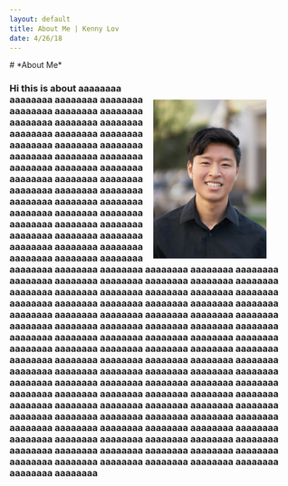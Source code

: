 ```yaml
---
layout: default
title: About Me | Kenny Lov
date: 4/26/18
---
```

<style> nav ul li:nth-child(2) { text-decoration: underline;} 
  img {
  float: right; 
  padding: 30px;
  width:200px;
  height:280x; 
  border-radius: 12px;
  position: relative;
  right: 20px;
  top: 40px;
}
</style>



<p>
<img src="linkedin pic.jpg">
</p>
# *About Me*

<h3 style = "margin-right: 0px;">
Hi this is about aaaaaaaa aaaaaaaa aaaaaaaa aaaaaaaa aaaaaaaa aaaaaaaa aaaaaaaa aaaaaaaa aaaaaaaa aaaaaaaa aaaaaaaa aaaaaaaa aaaaaaaa aaaaaaaa aaaaaaaa aaaaaaaa aaaaaaaa aaaaaaaa aaaaaaaa aaaaaaaa aaaaaaaa aaaaaaaa aaaaaaaa aaaaaaaa aaaaaaaa aaaaaaaa aaaaaaaa aaaaaaaa aaaaaaaa aaaaaaaa aaaaaaaa aaaaaaaa aaaaaaaa aaaaaaaa aaaaaaaa aaaaaaaa aaaaaaaa aaaaaaaa aaaaaaaa aaaaaaaa aaaaaaaa aaaaaaaa aaaaaaaa aaaaaaaa aaaaaaaa aaaaaaaa aaaaaaaa aaaaaaaa aaaaaaaa aaaaaaaa aaaaaaaa aaaaaaaa aaaaaaaa aaaaaaaa aaaaaaaa aaaaaaaa aaaaaaaa aaaaaaaa aaaaaaaa aaaaaaaa aaaaaaaa aaaaaaaa aaaaaaaa aaaaaaaa aaaaaaaa aaaaaaaa aaaaaaaa aaaaaaaa aaaaaaaa aaaaaaaa aaaaaaaa aaaaaaaa aaaaaaaa aaaaaaaa aaaaaaaa aaaaaaaa aaaaaaaa aaaaaaaa aaaaaaaa aaaaaaaa aaaaaaaa aaaaaaaa aaaaaaaa aaaaaaaa aaaaaaaa aaaaaaaa aaaaaaaa aaaaaaaa aaaaaaaa aaaaaaaa aaaaaaaa aaaaaaaa aaaaaaaa aaaaaaaa aaaaaaaa aaaaaaaa aaaaaaaa aaaaaaaa aaaaaaaa aaaaaaaa aaaaaaaa aaaaaaaa aaaaaaaa aaaaaaaa aaaaaaaa aaaaaaaa aaaaaaaa aaaaaaaa aaaaaaaa aaaaaaaa aaaaaaaa aaaaaaaa aaaaaaaa aaaaaaaa aaaaaaaa aaaaaaaa aaaaaaaa aaaaaaaa aaaaaaaa aaaaaaaa aaaaaaaa aaaaaaaa aaaaaaaa aaaaaaaa aaaaaaaa aaaaaaaa aaaaaaaa aaaaaaaa aaaaaaaa aaaaaaaa aaaaaaaa aaaaaaaa aaaaaaaa aaaaaaaa aaaaaaaa aaaaaaaa aaaaaaaa aaaaaaaa aaaaaaaa aaaaaaaa aaaaaaaa aaaaaaaa aaaaaaaa aaaaaaaa aaaaaaaa aaaaaaaa aaaaaaaa aaaaaaaa aaaaaaaa aaaaaaaa aaaaaaaa aaaaaaaa aaaaaaaa aaaaaaaa aaaaaaaa aaaaaaaa
  </h3>
